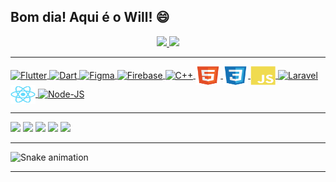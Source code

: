 ## Bom dia! Aqui é o Will! 😄

<div align="center">
  <a href="https://github.com/WilliamJSS">
  <img height="180em" src="https://github-readme-stats.vercel.app/api?username=WilliamJSS&show_icons=true&theme=dracula&include_all_commits=true&count_private=true"/>
  <img height="180em" src="https://github-readme-stats.vercel.app/api/top-langs/?username=WilliamJSS&layout=compact&langs_count=8&theme=dracula"/>
</div>

<hr>

<div style="display: inline_block">
  <img align="center" alt="Flutter" height="30" width="40" src="https://cdn.jsdelivr.net/gh/devicons/devicon/icons/flutter/flutter-original.svg"/>
  <img align="center" alt="Dart" height="30" width="40" src="https://cdn.jsdelivr.net/gh/devicons/devicon/icons/dart/dart-original.svg"/>
  <img align="center" alt="Figma"height="30" width="40" src="https://cdn.jsdelivr.net/gh/devicons/devicon/icons/figma/figma-original.svg"/>
  <img align="center" alt="Firebase" height="30" width="40" src="https://cdn.jsdelivr.net/gh/devicons/devicon/icons/firebase/firebase-plain.svg"/>
  <img align="center" alt="C++" height="30" width="40" src="https://cdn.jsdelivr.net/gh/devicons/devicon/icons/cplusplus/cplusplus-original.svg"/>
  <img align="center" alt="HTML" height="30" width="40" src="https://raw.githubusercontent.com/devicons/devicon/master/icons/html5/html5-original.svg">
  <img align="center" alt="CSS" height="30" width="40" src="https://raw.githubusercontent.com/devicons/devicon/master/icons/css3/css3-original.svg">
  <img align="center" alt="Javascript" height="30" width="40" src="https://raw.githubusercontent.com/devicons/devicon/master/icons/javascript/javascript-plain.svg">
  <img align="center" alt="Laravel" height="30" src="https://cdn.jsdelivr.net/gh/devicons/devicon/icons/laravel/laravel-plain.svg"/>
  <img align="center" alt="React" height="30" width="40" src="https://raw.githubusercontent.com/devicons/devicon/master/icons/react/react-original.svg">
  <img align="center" alt="Node-JS" height="30" width="40" src="https://cdn.jsdelivr.net/gh/devicons/devicon/icons/nodejs/nodejs-original.svg"/>  
</div>

<hr/>

<div> 
  <a href="https://www.linkedin.com/in/william-sena-1b653a220/" target="_blank"><img src="https://img.shields.io/badge/-LinkedIn-%230077B5?style=for-the-badge&logo=linkedin&logoColor=white" target="_blank"></a>
  <a href="https://www.instagram.com/william.jss/" target="_blank"><img src="https://img.shields.io/badge/Instagram-E4405F?style=for-the-badge&logo=instagram&logoColor=white" target="_blank"></a>
  <a href="https://www.duolingo.com/profile/william.jss" target="_blank"><img src="https://img.shields.io/badge/Duolingo-58CC02?style=for-the-badge&logo=Duolingo&logoColor=white" target="_blank"></a>
  <a href="https://dev.to/williamjss" target="_blank"><img src="https://img.shields.io/badge/dev.to-0A0A0A?style=for-the-badge&logo=devdotto&logoColor=white" target="_blank"></a>
  <a href="https://medium.com/@williamsena088" target="_blank"><img src="https://img.shields.io/badge/Medium-12100E?style=for-the-badge&logo=medium&logoColor=white" target="_blank"></a>

<hr>

![Snake animation](https://github.com/WilliamJSS/WilliamJSS/blob/output/github-contribution-grid-snake.svg)

<hr/>
